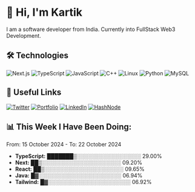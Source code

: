 # 👋 Hi, I'm Kartik

I am a software developer from India. Currently into FullStack Web3 Development.

## 🛠 Technologies

![Next.js](https://img.shields.io/badge/next.js-green?logo=vuedotjs&logoColor=white&style=for-the-badge)
![TypeScript](https://img.shields.io/badge/typescript-blue?logo=typescript&logoColor=white&style=for-the-badge)
![JavaScript](https://img.shields.io/badge/javascript-yellow?logo=javascript&logoColor=white&style=for-the-badge)
![C++](https://img.shields.io/badge/c++-blue?logo=cplusplus&logoColor=white&style=for-the-badge)
![Linux](https://img.shields.io/badge/linux-black?logo=linux&logoColor=white&style=for-the-badge)
![Python](https://img.shields.io/badge/python-blue?logo=python&logoColor=white&style=for-the-badge)
![MySQL](https://img.shields.io/badge/mysql-blue?logo=mysql&logoColor=white&style=for-the-badge)


## 🔗 Useful Links
[![Twitter](https://img.shields.io/badge/Twitter-blue?logo=twitter&logoColor=white&style=for-the-badge)](your-twitter-link)
[![Portfolio](https://img.shields.io/badge/Portfolio-black?logo=portfolio&logoColor=white&style=for-the-badge)](your-portfolio-link)
[![LinkedIn](https://img.shields.io/badge/LinkedIn-blue?logo=linkedin&logoColor=white&style=for-the-badge)](your-linkedin-link)
[![HashNode](https://img.shields.io/badge/Behance-blue?logo=behance&logoColor=white&style=for-the-badge)](your-behance-link)

## 📊 This Week I Have Been Doing:
From: 15 October 2024 - To: 22 October 2024
- **TypeScript:** ███████▒░░░░░░░░░░░░░░░░░ 29.00%
- **Next:** ██▒░░░░░░░░░░░░░░░░░░░░░ 09.20%
- **React:** ██▒░░░░░░░░░░░░░░░░░░░░░ 09.65%
- **Java:** █▓░░░░░░░░░░░░░░░░░░░░░░ 06.94%
- **Tailwind:** █▓░░░░░░░░░░░░░░░░░░░░░░ 06.92%
